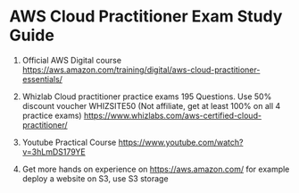 # AWS Cloud Practitioner Exam Study Guide

1. Official AWS Digital course https://aws.amazon.com/training/digital/aws-cloud-practitioner-essentials/

2. Whizlab Cloud practitioner practice exams 195 Questions. Use 50% discount voucher WHIZSITE50 (Not affiliate, get at least 100% on all 4 practice exams) https://www.whizlabs.com/aws-certified-cloud-practitioner/ 

3. Youtube Practical Course https://www.youtube.com/watch?v=3hLmDS179YE

4. Get more hands on experience on https://aws.amazon.com/ for example deploy a website on S3, use S3 storage
